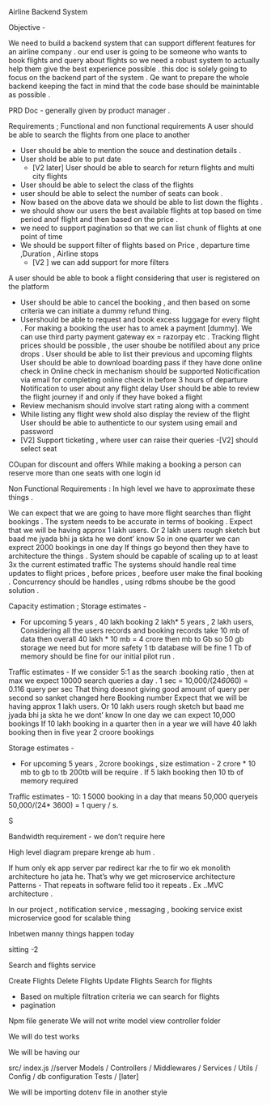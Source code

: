 Airline Backend System 



Objective - 

We need to build a backend system that can support different features for an airline company . our end user is going to be someone who wants to book flights and query about flights so we need a robust system to actually help them give the best experience possible . this doc is solely going to focus on the backend part of the system . Qe want to prepare the whole backend keeping the fact in mind that the code base should be mainintable as possible . 


PRD Doc - generally given by product manager . 

Requirements ; 
Functional and non functional requirements 
A user should be able to search the flights from one place to another 
- User should be able to mention the souce and destination details . 
- User shold be able to put date 
    -  [V2 later] User should be able to search for return flights and multi city flights 
- User should be able to select the class of the flights
- user should be able to select the number of seats can book . 
- Now based on the above data we should be able to list down the flights . 
- we should show our users the best available flights at top based on time period anof flight and then based on the price . 
- we need to support pagination so that we can list chunk of flights at one point of time 
- We should be support filter of flights based on Price , departure time ,Duration , Airline stops 
  - [V2 ] we can add support for more filters  


A user should be able to book a flight considering that user is registered on the platform  
 - User should be able to cancel the booking , and then based on some criteria we can initiate a dummy refund  thing.
- Usershould be able to request and book excess luggage for every flight . 
For making  a booking the user has to amek a payment [dummy]. We can use third party payment gateway ex = razorpay etc . 
Tracking flight prices should be possible , the user shoube be notifiled about any price drops . 
User should be able to list their previous and upcoming flights 
User should be able to download boarding pass if they have done online check in 
Online check in mechanism should be supported 
Noticification via email for completing online check in before 3 hours of departure 
Notification to user about any flight delay 
User should be able to review the flight journey if and only if they have boked a flight 
 - Review mechanism should involve start rating along with a comment 
- While listing any flight wew shold also display the review of the flight 
User should be able to authenticte to our system using email and password 
- [V2] Support ticketing , where user can raise their queries 
-[V2] should select seat

COupan for discount and offers 
While making a booking a person can reserve more than one seats with one login id 


Non Functional Requirements : 
In high level we have to approximate these things . 

We can expect that we are going to have more flight searches than flight bookings . 
The system needs to be accurate in terms of booking .
Expect that we will be having approx 1 lakh users. Or 2 lakh users rough sketch but baad me jyada bhi ja skta he we dont’ know 
So in one quarter we can exprect 2000 bookings in one day 
If things go beyond then they have to architecture the things . 
System should be capable of scaling up to at least 3x the current estimated traffic 
The systems should handle real time updates to flight prices , before prices , beefore user make the final booking . 
Concurrency should be handles , using rdbms shoube be the good solution .

Capacity estimation ; 
Storage estimates -
 - For upcoming 5 years , 40 lakh booking 2 lakh* 5 years  , 2 lakh users, Considering all the users records and booking records take 10 mb of data then overall 
40 lakh * 10 mb = 4 crore  then mb to Gb so 50 gb storage we need but for more safety 1 tb database will be fine 
1 Tb of memory should be fine for our initial pilot run . 

Traffic estimates - 
If we consider 5:1 as the search :booking ratio , then at max we expect 10000 search queries a day .  1 sec = 10,000/(24*60*60) = 0.116 query per sec
That thing doesnot giving good amount of query per second so sanket changed here 
Booking number 
Expect that we will be having approx 1 lakh users. Or 10 lakh users rough sketch but baad me jyada bhi ja skta he we dont’ know 
In one day we can expect 10,000 bookings 
If 10 lakh booking in a quarter then in a year we will have 40 lakh booking then in five year 2 croore bookings

Storage estimates -
 - For upcoming 5 years , 2crore bookings , size estimation - 2 crore * 10 mb to gb to tb 
200tb will be require . 
If 5 lakh booking then 10 tb of memory required   

Traffic estimates - 
10: 1 
5000 booking in a day that means 50,000 queryeis 
50,000/(24* 3600) = 1 query / s.


S 

Bandwidth requirement - we don’t require here 




High level diagram prepare krenge ab hum 
. 


If hum only ek app server par redirect kar rhe to fir wo ek monolith architecture ho jata he. 
That’s why we get microservice architecture 
Patterns - 
That repeats in software felid too it repeats . Ex ..MVC architecture . 


In our project , notification service , messaging , booking service exist microservice good for scalable thing

Inbetwen manny things happen today 





sitting -2 

Search and flights service 


Create Flights 
Delete Flights 
Update Flights
Search for flights
- Based on multiple filtration criteria we can search for flights 
- pagination 



Npm file generate 
We will not write model view controller folder 

We will do test works 

We will be having our 

src/ 
    index.js //server
    Models /
    Controllers /
    Middlewares /
     Services / 
    Utils / 
    Config / db configuration 
Tests / [later]



We will be importing dotenv file in another style 
